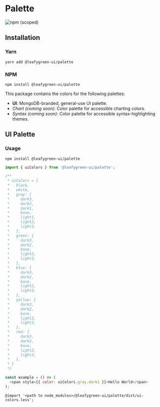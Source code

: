 # Palette

![npm (scoped)](https://img.shields.io/npm/v/@leafygreen-ui/palette.svg)

## Installation

### Yarn

```shell
yarn add @leafygreen-ui/palette
```

### NPM

```shell
npm install @leafygreen-ui/palette
```

This package contains the colors for the following palettes:

- **UI**: MongoDB-branded, general-use UI palette.
- _Chart (coming soon)_: Color palette for accessible charting colors.
- _Syntax (coming soon)_: Color palette for accessible syntax-highlighting themes.

## UI Palette

### Usage

```shell
npm install @leafygreen-ui/palette
```

```js
import { uiColors } from '@leafygreen-ui/palette';

/**
 * uiColors = {
 * 	 black,
 *   white,
 *   gray: {
 *     dark3,
 *     dark2,
 *     dark1,
 *     base,
 *     light1,
 *     light2,
 *     light3,
 *   },
 *   green: {
 *     dark3,
 *     dark2,
 *     base,
 *     light2,
 *     light3,
 *   },
 *   blue: {
 *     dark3,
 *     dark2,
 *     base,
 *     light2,
 *     light3,
 *   },
 *   yellow: {
 *     dark3,
 *     dark2,
 *     base,
 *     light2,
 *     light3,
 *   },
 *   red: {
 *     dark3,
 *     dark2,
 *     base,
 *     light2,
 *     light3,
 *   },
 * }
 */

const example = () => (
  <span style={{ color: uiColors.gray.dark1 }}>Hello World</span>
);
```

```less
@import '<path to node_modules>/@leafygreen-ui/palette/dist/ui-colors.less';
```

